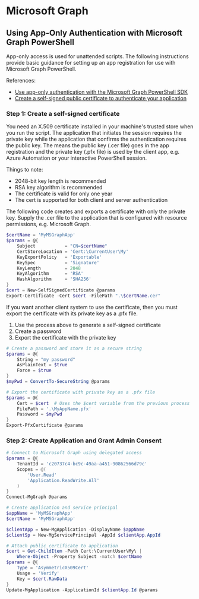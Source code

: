 # Microsoft Graph

## Using App-Only Authentication with Microsoft Graph PowerShell
App-only access is used for unattended scripts.  The following instructions provide basic guidance for setting up an app registration for use with Microsoft Graph PowerShell.

References: 
- [Use app-only authentication with the Microsoft Graph PowerShell SDK](https://docs.microsoft.com/en-us/powershell/microsoftgraph/app-only?view=graph-powershell-1.0&tabs=azure-portal&preserve-view=true)
- [Create a self-signed public certificate to authenticate your application](https://docs.microsoft.com/en-us/azure/active-directory/develop/howto-create-self-signed-certificate)

### Step 1: Create a self-signed certificate
You need an X.509 certificate installed in your machine's trusted store when you run the script. The application that initiates the session requires the private key while the application that confirms the authentication requires the public key. The means the public key (.cer file) goes in the app registration and the private key (.pfx file) is used by the client app, e.g. Azure Automation or your interactive PowerShell session. 

Things to note:
- 2048-bit key length is recommended
- RSA key algorithm is recommended
- The certificate is valid for only one year 
- The cert is supported for both client and server authentication

The following code creates and exports a certificate with only the private key. Supply the .cer file to the application that is configured with resource permissions, e.g. Microsoft Graph.

```powershell
$certName = 'MyMSGraphApp'
$params = @{
    Subject           = "CN=$certName"
    CertStoreLocation = 'Cert:\CurrentUser\My'
    KeyExportPolicy   = 'Exportable'
    KeySpec           = 'Signature'
    KeyLength         = 2048
    KeyAlgorithm      = 'RSA'
    HashAlgorithm     = 'SHA256'
}
$cert = New-SelfSignedCertificate @params 
Export-Certificate -Cert $cert -FilePath ".\$certName.cer"
```

If you want another client system to use the certificate, then you must export the certificate with its private key as a .pfx file.
1. Use the process above to generate a self-signed certificate
2. Create a password
3. Export the certificate with the private key

```powershell
# Create a password and store it as a secure string
$params = @{
    String = "my password"
    AsPlainText = $true
    Force = $true
}
$myPwd = ConvertTo-SecureString @params

# Export the certificate with private key as a .pfx file
$params = @{
    Cert = $cert  # Uses the $cert variable from the previous process
    FilePath = '.\MyAppName.pfx'
    Password = $myPwd
}
Export-PfxCertificate @params
```

### Step 2: Create Application and Grant Admin Consent
```powershell
# Connect to Microsoft Graph using delegated access
$params = @{
    TenantId = 'c20737c4-bc9c-49aa-a451-90862566d79c'
    Scopes = @(
        'User.Read'
        'Application.ReadWrite.All'
    )
}
Connect-MgGraph @params

# Create application and service principal
$appName = 'MyMSGraphApp'
$certName = 'MyMSGraphApp'

$clientApp = New-MgApplication -DisplayName $appName 
$clientSp = New-MgServicePrincipal -AppId $clientApp.AppId

# Attach public certificate to application
$cert = Get-ChildItem -Path Cert:\CurrentUser\My\ | 
    Where-Object -Property Subject -match $certName
$params = @{
    Type = 'AsymmetricX509Cert'
    Usage = 'Verify'
    Key = $cert.RawData
}
Update-MgApplication -ApplicationId $clientApp.Id @params


```
